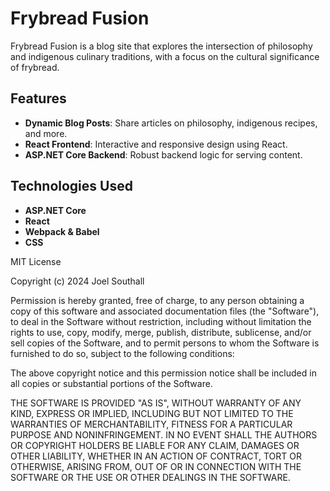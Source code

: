# Frybread Fusion

Frybread Fusion is a blog site that explores the intersection of philosophy and indigenous culinary traditions, with a focus on the cultural significance of frybread.

## Features
- **Dynamic Blog Posts**: Share articles on philosophy, indigenous recipes, and more.
- **React Frontend**: Interactive and responsive design using React.
- **ASP.NET Core Backend**: Robust backend logic for serving content.

## Technologies Used
- **ASP.NET Core**
- **React**
- **Webpack & Babel**
- **CSS**

MIT License

Copyright (c) 2024 Joel Southall

Permission is hereby granted, free of charge, to any person obtaining a copy
of this software and associated documentation files (the "Software"), to deal
in the Software without restriction, including without limitation the rights
to use, copy, modify, merge, publish, distribute, sublicense, and/or sell
copies of the Software, and to permit persons to whom the Software is
furnished to do so, subject to the following conditions:

The above copyright notice and this permission notice shall be included in all
copies or substantial portions of the Software.

THE SOFTWARE IS PROVIDED "AS IS", WITHOUT WARRANTY OF ANY KIND, EXPRESS OR
IMPLIED, INCLUDING BUT NOT LIMITED TO THE WARRANTIES OF MERCHANTABILITY,
FITNESS FOR A PARTICULAR PURPOSE AND NONINFRINGEMENT. IN NO EVENT SHALL THE
AUTHORS OR COPYRIGHT HOLDERS BE LIABLE FOR ANY CLAIM, DAMAGES OR OTHER
LIABILITY, WHETHER IN AN ACTION OF CONTRACT, TORT OR OTHERWISE, ARISING FROM,
OUT OF OR IN CONNECTION WITH THE SOFTWARE OR THE USE OR OTHER DEALINGS IN THE
SOFTWARE.
